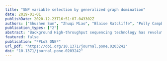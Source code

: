 ```yaml
---
title: "SNP variable selection by generalized graph domination"
date: 2019-01-01
publishDate: 2020-12-23T16:51:07.043302Z
authors: ["Shuzhen Sun", "Zhuqi Miao", "Blaise Ratcliffe", "Polly Campbell", "Bret Pasch", "Yousry A. El-Kassaby", "Balabhaskar Balasundaram", "Charles Chen"]
publication_types: ["2"]
abstract: "Background High-throughput sequencing technology has revolutionized both medical and biological research by generating exceedingly large numbers of genetic variants. The resulting datasets share a number of common characteristics that might lead to poor generalization capacity. Concerns include noise accumulated due to the large number of predictors, sparse information regarding the p≫n problem, and overfitting and model mis-identification resulting from spurious collinearity. Additionally, complex correlation patterns are present among variables. As a consequence, reliable variable selection techniques play a pivotal role in predictive analysis, generalization capability, and robustness in clustering, as well as interpretability of the derived models.   Methods and findings K-dominating set, a parameterized graph-theoretic generalization model, was used to model SNP (single nucleotide polymorphism) data as a similarity network and searched for representative SNP variables. In particular, each SNP was represented as a vertex in the graph, (dis)similarity measures such as correlation coefficients or pairwise linkage disequilibrium were estimated to describe the relationship between each pair of SNPs; a pair of vertices are adjacent, i.e. joined by an edge, if the pairwise similarity measure exceeds a user-specified threshold. A minimum k-dominating set in the SNP graph was then made as the smallest subset such that every SNP that is excluded from the subset has at least k neighbors in the selected ones. The strength of k-dominating set selection in identifying independent variables, and in culling representative variables that are highly correlated with others, was demonstrated by a simulated dataset. The advantages of k-dominating set variable selection were also illustrated in two applications: pedigree reconstruction using SNP profiles of 1,372 Douglas-fir trees, and species delineation for 226 grasshopper mouse samples. A C++ source code that implements SNP-SELECT and uses Gurobi optimization solver for the k-dominating set variable selection is available (https://github.com/transgenomicsosu/SNP-SELECT)."
featured: false
publication: "*PLoS ONE*"
url_pdf: "https://doi.org/10.1371/journal.pone.0203242"
doi: "10.1371/journal.pone.0203242"
---
```


